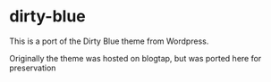 # dirty-blue

This is a port of the Dirty Blue theme from Wordpress.

Originally the theme was hosted on blogtap, but was ported here for preservation
